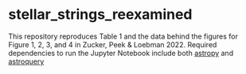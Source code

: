 # stellar_strings_reexamined
This repository reproduces Table 1 and the data behind the figures for Figure 1, 2, 3, and 4 in Zucker, Peek & Loebman 2022. Required dependencies to run the Jupyter Notebook include both [astropy](https://docs.astropy.org/en/stable/install.html) and [astroquery](https://astroquery.readthedocs.io/en/latest/#installation)

